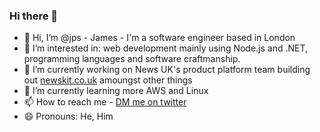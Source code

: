 ### Hi there 👋

<!--
**jps/jps** is a ✨ _special_ ✨ repository because its `README.md` (this file) appears on your GitHub profile.

Here are some ideas to get you started:

- 🔭 I’m currently working on ...
- 🌱 I’m currently learning ...
- 👯 I’m looking to collaborate on ...
- 🤔 I’m looking for help with ...
- 💬 Ask me about ...
- 📫 How to reach me: ...
- 😄 Pronouns: ...
- ⚡ Fun fact: ...
-->


- 👋 Hi, I’m @jps - James - I'm a software engineer based in London
- 👀 I’m interested in: web development mainly using Node.js and .NET, programming languages and software craftmanship.
- 🔭 I’m currently working on News UK's product platform team building out [newskit.co.uk](https://newskit.co.uk) amoungst other things
- 🌱 I’m currently learning more AWS and Linux
- 📫 How to reach me - [DM me on twitter](https://twitter.com/jpspenc)
- 😄 Pronouns: He, Him

<!---
jps/jps is a ✨ special ✨ repository because its `README.md` (this file) appears on your GitHub profile.
You can click the Preview link to take a look at your changes.
--->
